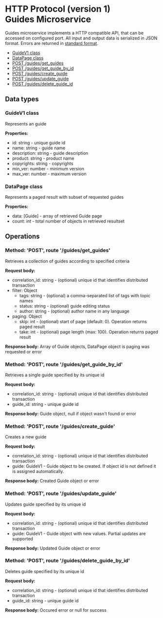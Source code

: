 # HTTP Protocol (version 1) <br/> Guides Microservice

Guides microservice implements a HTTP compatible API, that can be accessed on configured port.
All input and output data is serialized in JSON format. Errors are returned in [standard format]().

* [GuideV1 class](#class1)
* [DataPage<GuideV1> class](#class2)
* [POST /guides/get_guides](#operation1)
* [POST /guides/get_guide_by_id](#operation2)
* [POST /guides/create_guide](#operation3)
* [POST /guides/update_guide](#operation4)
* [POST /guides/delete_guide_id](#operation5)

## Data types

### <a name="class1"></a> GuideV1 class

Represents an guide

**Properties:**
- id: string - unique guide id
- name: string - guide name
- description: string - guide description
- product: string - product name
- copyrights: string - copyrights
- min_ver: number - minimum version
- max_ver: number - maximum version

### <a name="class2"></a> DataPage<GuideV1> class

Represents a paged result with subset of requested guides

**Properties:**
- data: [Guide] - array of retrieved Guide page
- count: int - total number of objects in retrieved resultset

## Operations

### <a name="operation1"></a> Method: 'POST', route '/guides/get_guides'

Retrieves a collection of guides according to specified criteria

**Request body:** 
- correlation_id: string - (optional) unique id that identifies distributed transaction
- filter: Object
  - tags: string - (optional) a comma-separated list of tags with topic names
  - status: string - (optional) guide editing status
  - author: string - (optional) author name in any language 
- paging: Object
  - skip: int - (optional) start of page (default: 0). Operation returns paged result
  - take: int - (optional) page length (max: 100). Operation returns paged result

**Response body:**
Array of Guide objects, DataPage<GuideV1> object is paging was requested or error

### <a name="operation2"></a> Method: 'POST', route '/guides/get_guide_by_id'

Retrieves a single guide specified by its unique id

**Request body:** 
- correlation_id: string - (optional) unique id that identifies distributed transaction
- guide_id: string - unique guide id

**Response body:**
Guide object, null if object wasn't found or error 

### <a name="operation3"></a> Method: 'POST', route '/guides/create_guide'

Creates a new guide

**Request body:**
- correlation_id: string - (optional) unique id that identifies distributed transaction
- guide: GuideV1 - Guide object to be created. If object id is not defined it is assigned automatically.

**Response body:**
Created Guide object or error

### <a name="operation4"></a> Method: 'POST', route '/guides/update_guide'

Updates guide specified by its unique id

**Request body:** 
- correlation_id: string - (optional) unique id that identifies distributed transaction
- guide: GuideV1 - Guide object with new values. Partial updates are supported

**Response body:**
Updated Guide object or error 
 
### <a name="operation5"></a> Method: 'POST', route '/guides/delete_guide_by_id'

Deletes guide specified by its unique id

**Request body:** 
- correlation_id: string - (optional) unique id that identifies distributed transaction
- guide_id: string - unique guide id

**Response body:**
Occured error or null for success
 
